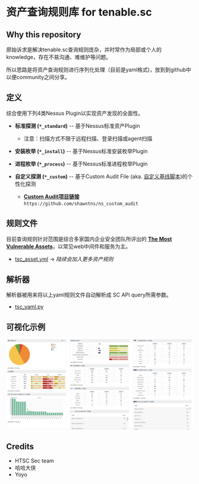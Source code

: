 # 资产查询规则库 for tenable.sc

## Why this repository

原始诉求是解决tenable.sc查询规则庞杂，并时常作为局部或个人的knowledge，存在不易沟通、难维护等问题。

所以思路是将资产查询规则进行序列化处理（目前是yaml格式)，放到到github中以便community之间分享。

## 定义

综合使用下列4类Nessus Plugin以实现资产发现的全面性。

* **标准探测 (`*_standard`)** -- 基于Nessus标准资产Plugin

  * 注意：扫描方式不限于远程扫描、登录扫描或agent扫描

* **安装枚举 (`*_install`)** -- 基于Nessus标准安装枚举Plugin

* **进程枚举 (`*_process`)** -- 基于Nessus标准进程枚举Plugin

* **自定义探测 (`*_custom`)** -- 基于Custom Audit File (aka. [自定义基线脚本])的个性化探测

  * [**Custom Audit项目链接**] `https://github.com/shawntns/ns_custom_audit`

## 规则文件

目前查询规则针对范围是综合多家国内企业安全团队所评出的 [__The Most Vulnerable Assets__](top%20vulnerable%20assets-v0.3.xlsx)，以常见web中间件和服务为主。

* [tsc_asset.yml](tsc_asset.yml) -> *陆续会加入更多资产规则*

## 解析器

解析器被用来将以上yaml规则文件自动解析成 SC API query所需参数。

* [tsc_yaml.py](tsc_yaml.py)

## 可视化示例

![可视化示例](visual_sample.png)

## Credits

* HTSC Sec team
* 哈哈大侠
* Yoyo

[自定义基线脚本]:https://raw.githubusercontent.com/shawntns/ns_custom_audit/master/asset_discovery.audit
[**Custom Audit项目链接**]:https://github.com/shawntns/ns_custom_audit
